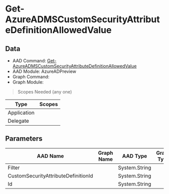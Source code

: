 # Get-AzureADMSCustomSecurityAttributeDefinitionAllowedValue

## Data

+ AAD Command: [Get-AzureADMSCustomSecurityAttributeDefinitionAllowedValue](https://docs.microsoft.com/en-us/powershell/module/AzureADPreview/Get-AzureADMSCustomSecurityAttributeDefinitionAllowedValue)
+ AAD Module: AzureADPreview
+ Graph Command: 
+ Graph Module: 

> Scopes Needed (any one)

|Type|Scopes|
|---|---|
|Application||
|Delegate||

## Parameters

|AAD Name|Graph Name|AAD Type|Graph Type|Infos|
|---|---|---|---|---|
|Filter||System.String|||
|CustomSecurityAttributeDefinitionId||System.String|||
|Id||System.String|||

